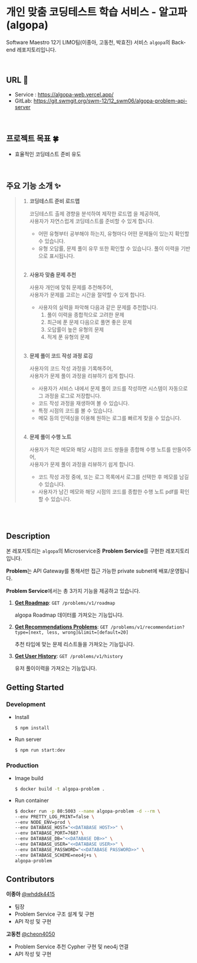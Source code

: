 # 개인 맞춤 코딩테스트 학습 서비스 - 알고파(algopa)

Software Maestro 12기 LIMO팀(이종아, 고동천, 박효진) 서비스 `algopa`의 Back-end 레포지토리입니다.

<br/>

## URL 🚦

- Service : https://algopa-web.vercel.app/
- GitLab: https://git.swmgit.org/swm-12/12_swm06/algopa-problem-api-server

<br/>

## 프로젝트 목표 🍀

- 효율적인 코딩테스트 준비 유도

<br/>

## 주요 기능 소개 ✨

> 1. **코딩테스트 준비 로드맵**
>
>    코딩테스트 출제 경향을 분석하여 제작한 로드맵 을 제공하여, <br/>사용자가 자연스럽게 코딩테스트를 준비할 수 있게 합니다.
>
>    - 어떤 유형부터 공부해야 하는지, 유형마다 어떤 문제들이 있는지 확인할 수 있습니다.
>    - 유형 오답률, 문제 풀이 유무 또한 확인할 수 있습니다. 풀이 이력을 기반으로 표시됩니다.
>      <br/><br/>
>
> 2. **사용자 맞춤 문제 추천**
>
>    사용자 개인에 맞춰 문제를 추천해주어, <br/>사용자가 문제를 고르는 시간을 절약할 수 있게 합니다.
>
>    - 사용자의 실력을 파악해 다음과 같은 문제를 추천합니다.
>      1. 풀이 이력을 종합적으로 고려한 문제
>      2. 최근에 푼 문제 다음으로 풀면 좋은 문제
>      3. 오답률이 높은 유형의 문제
>      4. 적게 푼 유형의 문제
>         <br/><br/>
>
> 3. **문제 풀이 코드 작성 과정 로깅**
>
>    사용자의 코드 작성 과정을 기록해주어, <br/>사용자가 문제 풀이 과정을 리뷰하기 쉽게 합니다.
>
>    - 사용자가 서비스 내에서 문제 풀이 코드를 작성하면 시스템이 자동으로 그 과정을 로그로 저장합니다.
>    - 코드 작성 과정을 재생하여 볼 수 있습니다.
>    - 특정 시점의 코드를 볼 수 있습니다.
>    - 메모 등의 인덱싱을 이용해 원하는 로그를 빠르게 찾을 수 있습니다.
>      <br/><br/>
>
> 4. **문제 풀이 수행 노트**
>
>    사용자가 적은 메모와 해당 시점의 코드 쌍들을 종합해 수행 노트를 만들어주어, <br/>사용자가 문제 풀이 과정을 리뷰하기 쉽게 합니다.
>
>    - 코드 작성 과정 중에, 또는 로그 목록에서 로그를 선택한 후 메모를 남길 수 있습니다.
>    - 사용자가 남긴 메모와 해당 시점의 코드를 종합한 수행 노트 pdf를 확인할 수 있습니다.

<br/>

<br/>

## Description

본 레포지토리는 `algopa`의 Microservice중 **Problem Service**를 구현한 레포지토리입니다.

**Problem**는 API Gateway를 통해서만 접근 가능한 private subnet에 배포/운영됩니다.

**Problem Service**에서는 총 3가지 기능을 제공하고 있습니다.

1. [**Get Roadmap**](src/services/problems/README.md#Get-Roadmap): `GET /problems/v1/roadmap`

   algopa Roadmap 데이터를 가져오는 기능입니다.

2. [**Get Recommendations Problems**](src/services/problems/README.md#Get-Recommendations-Problems): `GET /problems/v1/recommendation?type=[next, less, wrong]&limit=[default=20]`

   추천 타입에 맞는 문제 리스트들을 가져오는 기능입니다.

3. [**Get User History**](src/services/problems/README.md#Get-User-History): `GET /problems/v1/history`

   유저 풀이이력을 가져오는 기능입니다.

## Getting Started

### Development

- Install

  ```bash
  $ npm install
  ```

- Run server

  ```bash
  $ npm run start:dev
  ```

### Production

- Image build

  ```bash
  $ docker build -t algopa-problem .
  ```

- Run container

  ```bash
  $ docker run -p 80:5003 --name algopa-problem -d --rm \
  --env PRETTY_LOG_PRINT=false \
  --env NODE_ENV=prod \
  --env DATABASE_HOST="<<DATABASE HOST>>" \
  --env DATABASE_PORT=7687 \
  --env DATABASE_DB="<<DATABASE DB>>" \
  --env DATABASE_USER="<<DATABASE USER>>" \
  --env DATABASE_PASSWORD="<<DATABASE PASSWORD>>" \
  --env DATABASE_SCHEME=neo4j+s \
  algopa-problem
  ```

## Contributors

**이종아** [@whddk4415](https://github.com/whddk4415)

- 팀장
- Problem Service 구조 설계 및 구현
- API 작성 및 구현

**고동천** [@cheon4050](https://github.com/cheon4050)

- Problem Service 추천 Cypher 구현 및 neo4j 연결
- API 작성 및 구현

